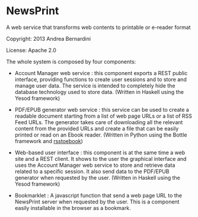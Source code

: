 NewsPrint
=========

A web service that transforms web contents to printable or e-reader format

Copyright: 2013 Andrea Bernardini

License: Apache 2.0


The whole system is composed by four components:

* Account Manager web service : this component exports a REST public interface, providing functions to
create user sessions and to store and manage user data. The service is intended to completely hide the
database technology used to store data. (Written in Haskell using the Yesod framework)

* PDF/EPUB generator web service : this service can be used to create a readable document starting from
a list of web page URLs or a list of RSS Feed URLs. The generator takes care of downloading all the
relevant content from the provided URLs and create a file that can be easily printed or read on an Ebook
reader. (Written in Python using the Bottle framework and [rsstoebook](https://github.com/andrebask/rsstoebook))

* Web-based user interface : this component is at the same time a web site and a REST client. It shows
to the user the graphical interface and uses the Account Manager web service to store and retrieve data
related to a specific session. It also send data to the PDF/EPUB generator when requested by the user. (Written in Haskell using the Yesod framework)

* Bookmarklet : A javascript function that send a web page URL to the NewsPrint server when requested
by the user. This is a component easily installable in the browser as a bookmark.
